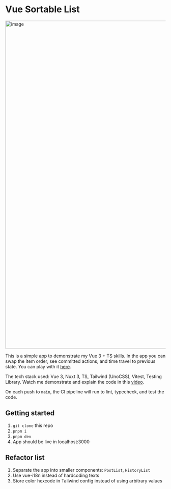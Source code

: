 # Vue Sortable List

<img width="1031" alt="image" src="https://github.com/albertpratomo/vue-sortable-list/assets/25815584/370230e5-0b5f-44a1-9bf9-a30388444a7d">

This is a simple app to demonstrate my Vue 3 + TS skills. In the app you can swap the item order, see committed actions, and time travel to previous state. You can play with it [here](https://vue-sortable-list.vercel.app/).

The tech stack used: Vue 3, Nuxt 3, TS, Tailwind (UnoCSS), Vitest, Testing Library. Watch me demonstrate and explain the code in this [video](url).

On each push to `main`, the CI pipeline will run to lint, typecheck, and test the code.

## Getting started
1. `git clone` this repo
1. `pnpm i`
1. `pnpm dev`
1. App should be live in localhost:3000

## Refactor list
1. Separate the app into smaller components: `PostList`, `HistoryList`
1. Use vue-i18n instead of hardcoding texts
1. Store color hexcode in Tailwind config instead of using arbitrary values
